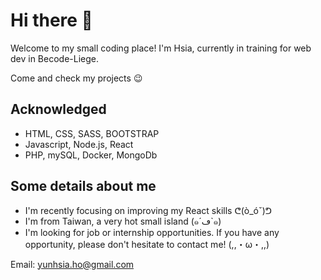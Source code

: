 # Hi there 👋

Welcome to my small coding place! I'm Hsia, currently in training for web dev in Becode-Liege.

Come and check my projects 😉

## Acknowledged

- HTML, CSS, SASS, BOOTSTRAP
- Javascript, Node.js, React
- PHP, mySQL, Docker, MongoDb

## Some details about me
- I'm recently focusing on improving my React skills ᕦ(ò_óˇ)ᕤ
- I'm from Taiwan, a very hot small island (๑´ڡ`๑)
- I'm looking for job or internship opportunities. If you have any opportunity, please don't hesitate to contact me! (,,・ω・,,)

Email: yunhsia.ho@gmail.com
<a href="https://www.linkedin.com/in/yun-hsia-ho/" target="_blank"><i class="fab fa-linkedin"></i></a>
<a href="https://raw.githubusercontent.com/yunhsiaho/yunhsiaho/main/CV%20eng%20-%20YH%20HO.pdf" target="_blank"><i class="fas fa-user-circle"></i></a>


